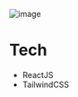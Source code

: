 ![image](https://github.com/daniellucas04/portfolio/assets/97129532/2425c8b6-5dca-4cea-96a0-6ed93f6acabf)

# Tech

- ReactJS
- TailwindCSS

